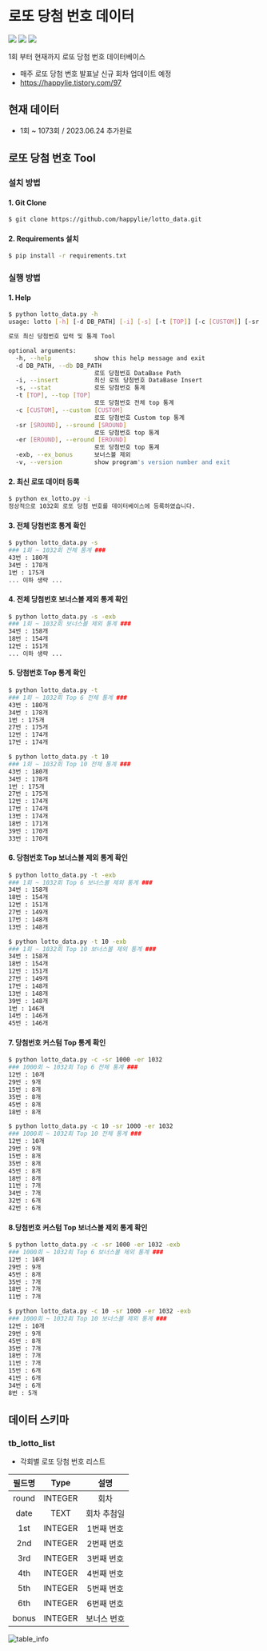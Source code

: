 # 로또 당첨 번호 데이터
<div>
<img src="https://hits.seeyoufarm.com/api/count/incr/badge.svg?url=https%3A%2F%2Fgithub.com%2Fhappylie%2Flotto_data&count_bg=%2379C83D&title_bg=%23555555&icon=github.svg&icon_color=%23E7E7E7&title=view&edge_flat=false"/>
<img src="https://img.shields.io/badge/SQLite->=3.34.1-blue?logo=sqlite" />
<img src="https://img.shields.io/badge/Python->=3.5-blue?logo=python&logoColor=white" />
</div>

1회 부터 현재까지 로또 당첨 번호 데이터베이스
- 매주 로또 당첨 번호 발표날 신규 회차 업데이트 예정
- https://happylie.tistory.com/97

## 현재 데이터 
- 1회 ~ 1073회 / 2023.06.24 추가완료

## 로또 당첨 번호 Tool 
### 설치 방법
#### 1. Git Clone
```bash
$ git clone https://github.com/happylie/lotto_data.git
```
#### 2. Requirements 설치
```bash
$ pip install -r requirements.txt
```
### 실행 방법
#### 1. Help
```bash
$ python lotto_data.py -h
usage: lotto [-h] [-d DB_PATH] [-i] [-s] [-t [TOP]] [-c [CUSTOM]] [-sr [SROUND]] [-er [EROUND]] [-exb] [-v]

로또 최신 당첨번호 입력 및 통계 Tool

optional arguments:
  -h, --help            show this help message and exit
  -d DB_PATH, --db DB_PATH
                        로또 당첨번호 DataBase Path
  -i, --insert          최신 로또 당첨번호 DataBase Insert
  -s, --stat            로또 당첨번호 통계
  -t [TOP], --top [TOP]
                        로또 당첨번호 전체 top 통계
  -c [CUSTOM], --custom [CUSTOM]
                        로또 당첨번호 Custom top 통계
  -sr [SROUND], --sround [SROUND]
                        로또 당첨번호 top 통계
  -er [EROUND], --eround [EROUND]
                        로또 당첨번호 top 통계
  -exb, --ex_bonus      보너스볼 제외
  -v, --version         show program's version number and exit
```
#### 2. 최신 로또 데이터 등록
```bash
$ python ex_lotto.py -i                    
정상적으로 1032회 로또 당첨 번호를 데이터베이스에 등록하였습니다.
```
#### 3. 전체 당첨번호 통계 확인
```bash
$ python lotto_data.py -s
### 1회 ~ 1032회 전체 통계 ###
43번 : 180개
34번 : 178개
1번 : 175개
... 이하 생략 ...
```
#### 4. 전체 당첨번호 보너스볼 제외 통계 확인
```bash
$ python lotto_data.py -s -exb
### 1회 ~ 1032회 보너스볼 제외 통계 ###
34번 : 158개
18번 : 154개
12번 : 151개
... 이하 생략 ...
```
#### 5. 당첨번호 Top 통계 확인
```bash
$ python lotto_data.py -t
### 1회 ~ 1032회 Top 6 전체 통계 ###
43번 : 180개
34번 : 178개
1번 : 175개
27번 : 175개
12번 : 174개
17번 : 174개

$ python lotto_data.py -t 10
### 1회 ~ 1032회 Top 10 전체 통계 ###
43번 : 180개
34번 : 178개
1번 : 175개
27번 : 175개
12번 : 174개
17번 : 174개
13번 : 174개
18번 : 171개
39번 : 170개
33번 : 170개
```
#### 6. 당첨번호 Top 보너스볼 제외 통계 확인
```bash
$ python lotto_data.py -t -exb
### 1회 ~ 1032회 Top 6 보너스볼 제외 통계 ###
34번 : 158개
18번 : 154개
12번 : 151개
27번 : 149개
17번 : 148개
13번 : 148개

$ python lotto_data.py -t 10 -exb
### 1회 ~ 1032회 Top 10 보너스볼 제외 통계 ###
34번 : 158개
18번 : 154개
12번 : 151개
27번 : 149개
17번 : 148개
13번 : 148개
39번 : 148개
1번 : 146개
14번 : 146개
45번 : 146개
```
#### 7. 당첨번호 커스텀 Top 통계 확인
```bash
$ python lotto_data.py -c -sr 1000 -er 1032
### 1000회 ~ 1032회 Top 6 전체 통계 ###
12번 : 10개
29번 : 9개
15번 : 8개
35번 : 8개
45번 : 8개
18번 : 8개

$ python lotto_data.py -c 10 -sr 1000 -er 1032
### 1000회 ~ 1032회 Top 10 전체 통계 ###
12번 : 10개
29번 : 9개
15번 : 8개
35번 : 8개
45번 : 8개
18번 : 8개
11번 : 7개
34번 : 7개
32번 : 6개
42번 : 6개
```
#### 8.당첨번호 커스텀 Top 보너스볼 제외 통계 확인
```bash
$ python lotto_data.py -c -sr 1000 -er 1032 -exb
### 1000회 ~ 1032회 Top 6 보너스볼 제외 통계 ###
12번 : 10개
29번 : 9개
45번 : 8개
35번 : 7개
18번 : 7개
11번 : 7개

$ python lotto_data.py -c 10 -sr 1000 -er 1032 -exb
### 1000회 ~ 1032회 Top 10 보너스볼 제외 통계 ###
12번 : 10개
29번 : 9개
45번 : 8개
35번 : 7개
18번 : 7개
11번 : 7개
15번 : 6개
41번 : 6개
34번 : 6개
8번 : 5개
```

## 데이터 스키마

### tb_lotto_list

- 각회별 로또 당첨 번호 리스트

| 필드명    | Type     | 설명      |
|:-------:|:--------:|:--------:|
|  round  | INTEGER  | 회차      |
|  date   | TEXT     | 회차 추첨일 |
|  1st    | INTEGER  | 1번째 번호 |
|  2nd    | INTEGER  | 2번째 번호 |
|  3rd    | INTEGER  | 3번째 번호 |
|  4th    | INTEGER  | 4번째 번호 |
|  5th    | INTEGER  | 5번째 번호 |
|  6th    | INTEGER  | 6번째 번호 |
|  bonus  | INTEGER  | 보너스 번호 |

![table_info](https://user-images.githubusercontent.com/24468970/156866295-02558131-2840-404d-9f56-0cb995c2d0f3.png)
